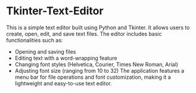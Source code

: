 # Tkinter-Text-Editor
This is a simple text editor built using Python and Tkinter. It allows users to create, open, edit, and save text files. The editor includes basic functionalities such as:
* Opening and saving files
* Editing text with a word-wrapping feature
* Changing font styles (Helvetica, Courier, Times New Roman, Arial)
* Adjusting font size (ranging from 10 to 32)
The application features a menu bar for file operations and font customization, making it a lightweight and easy-to-use text editor.
